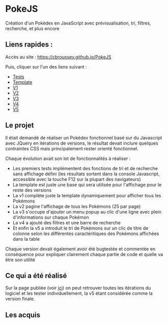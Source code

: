 # PokeJS
Création d'un Pokédex en JavaScript avec prévisualisation, tri, filtres, recherche, et plus encore

## Liens rapides :
Accès au site : https://cbroussey.github.io/PokeJS

Puis, cliquer sur l'un des liens suivant :
- [Tests](test/test.html)
- [Template](template/template.html)
- [V1](v1/pokemons_v1.html)
- [V2](v2/pokemons_v2.html)
- [V3](v3/pokemons_v3.html)
- [V4](v4/pokemons_v4.html)
- [V5](v5/pokemons_v5.html)

## Le projet
Il était demandé de réaliser un Pokédex fonctionnel basé sur du Javascript avec JQuery en itérations de versions, le résultat devait inclure quelques contraintes CSS mais principalement rester orienté fonctionnel.

Chaque évolution avait son lot de fonctionnalités à réaliser :
- Les premiers tests implémentent des fonctions de tri et de recherche sans affichage défini (les résultats sortent dans la console Javascript, accessible avec la touche F12 sur la plupart des navigateurs)
- La template est juste une base qui sera utilisée pour l'affichage pour le reste des versions
- La v1 complète juste la template dynamiquement pour afficher tous les Pokémons
- La v2 pagine l'affichage de tous les Pokémons (25 par page)
- La v3 s'occupe d'ajouter un menu popup au clic d'une ligne avec plein d'informations sur chaque Pokémon
- La v4 a ajouté des filtres et une barre de recherche
- Et enfin la v5 a introduit le tri de Pokémons sur un clic de titre de colonne selon les différentes caractéritiques des Pokémons affichées dans la table

Chaque version devait également avoir été bugtestée et commentée en conséquence pour expliquer clairement chaque partie de code et quelle va être son utilité

## Ce qui a été réalisé
Sur la page publiée (voir [ici](https://cbroussey.github.io)) on peut retrouver toutes les itérations du logiciel et les tester individuellement, la v5 étant considérée comme la version finale.

## Les acquis
